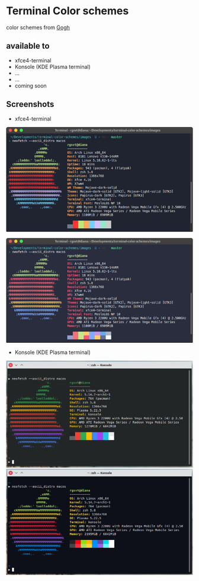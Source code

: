 
# Terminal Color schemes

color schemes from [Gogh](https://mayccoll.github.io/Gogh/)


## available to

- xfce4-terminal
- Konsole (KDE Plasma terminal)
- ...
- ...
- coming soon


## Screenshots
- xfce4-terminal

![AyuMirage](./images/AyuMirage.png)

![_bash](./images/_bash.png)

- Konsole (KDE Plasma terminal)

![_bash](./images/kde_GoogleDark.png)
![_bash](./images/kde_argonaut.png)
